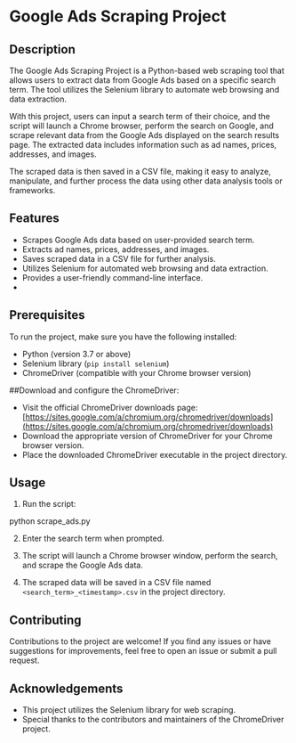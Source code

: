 # Google Ads Scraping Project

## Description

The Google Ads Scraping Project is a Python-based web scraping tool that allows users to extract data from Google Ads based on a specific search term. The tool utilizes the Selenium library to automate web browsing and data extraction.

With this project, users can input a search term of their choice, and the script will launch a Chrome browser, perform the search on Google, and scrape relevant data from the Google Ads displayed on the search results page. The extracted data includes information such as ad names, prices, addresses, and images.

The scraped data is then saved in a CSV file, making it easy to analyze, manipulate, and further process the data using other data analysis tools or frameworks.

## Features

- Scrapes Google Ads data based on user-provided search term.
- Extracts ad names, prices, addresses, and images.
- Saves scraped data in a CSV file for further analysis.
- Utilizes Selenium for automated web browsing and data extraction.
- Provides a user-friendly command-line interface.
- 
## Prerequisites

To run the project, make sure you have the following installed:

- Python (version 3.7 or above)
- Selenium library (`pip install selenium`)
- ChromeDriver (compatible with your Chrome browser version)

##Download and configure the ChromeDriver:

- Visit the official ChromeDriver downloads page: [https://sites.google.com/a/chromium.org/chromedriver/downloads](https://sites.google.com/a/chromium.org/chromedriver/downloads)
- Download the appropriate version of ChromeDriver for your Chrome browser version.
- Place the downloaded ChromeDriver executable in the project directory.

## Usage

1. Run the script:

python scrape_ads.py

2. Enter the search term when prompted.

3. The script will launch a Chrome browser window, perform the search, and scrape the Google Ads data.

4. The scraped data will be saved in a CSV file named `<search_term>_<timestamp>.csv` in the project directory.

## Contributing

Contributions to the project are welcome! If you find any issues or have suggestions for improvements, feel free to open an issue or submit a pull request.


## Acknowledgements

- This project utilizes the Selenium library for web scraping.
- Special thanks to the contributors and maintainers of the ChromeDriver project.


